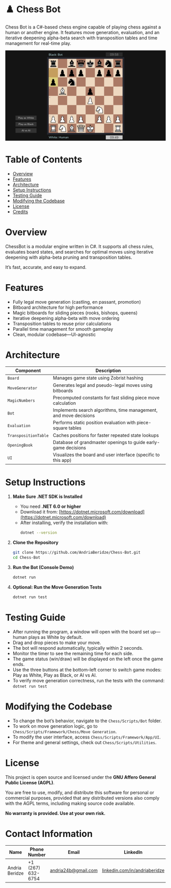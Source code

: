 # ♟️ Chess Bot

Chess Bot is a C#-based chess engine capable of playing chess against a human or another engine. It features move generation, evaluation, and an iterative deepening alpha-beta search with transposition tables and time management for real-time play.

![alt text](<Chess/Resources/Media/Screenshot.png>)

# Table of Contents

- [Overview](#overview)
- [Features](#features)
- [Architecture](#architecture)
- [Setup Instructions](#setup-instructions)
- [Testing Guide](#testing-guide)
- [Modifying the Codebase](#modifying-the-codebase)
- [License](#license)
- [Credits](#credits)

# Overview

ChessBot is a modular engine written in C#. It supports all chess rules, evaluates board states, and searches for optimal moves using iterative deepening with alpha-beta pruning and transposition tables.

It’s fast, accurate, and easy to expand.

# Features

* Fully legal move generation (castling, en passant, promotion)
* Bitboard architecture for high performance
* Magic bitboards for sliding pieces (rooks, bishops, queens)
* Iterative deepening alpha-beta with move ordering
* Transposition tables to reuse prior calculations
* Parallel time management for smooth gameplay
* Clean, modular codebase—UI-agnostic

# Architecture

| Component            | Description                                                      |
| -------------------- | ---------------------------------------------------------------- |
| `Board`              | Manages game state using Zobrist hashing                         |
| `MoveGenerator`      | Generates legal and pseudo-legal moves using bitboards           |
| `MagicNumbers`       | Precomputed constants for fast sliding piece move calculation    |
| `Bot`                | Implements search algorithms, time management, and move decisions|
| `Evaluation`         | Performs static position evaluation with piece-square tables     |
| `TranspositionTable` | Caches positions for faster repeated state lookups               |
| `OpeningBook`        | Database of grandmaster openings to guide early-game decisions   |
| `UI`                 | Visualizes the board and user interface (specific to this app)   |


# Setup Instructions

1. **Make Sure .NET SDK is Installed**  
   - You need **.NET 6.0 or higher**  
   - Download it from: [https://dotnet.microsoft.com/download](https://dotnet.microsoft.com/download)  
   - After installing, verify the installation with:  
     ```bash
     dotnet --version
     ```

2. **Clone the Repository**  
   ```bash
   git clone https://github.com/AndriaBeridze/Chess-Bot.git
   cd Chess-Bot
   ```

3. **Run the Bot (Console Demo)**
   ```bash
   dotnet run
   ```

4. **Optional: Run the Move Generation Tests**
   ```bash
   dotnet run test
   ```

# Testing Guide

* After running the program, a window will open with the board set up—human plays as White by default.
* Drag and drop pieces to make your move.
* The bot will respond automatically, typically within 2 seconds.
* Monitor the timer to see the remaining time for each side.
* The game status (win/draw) will be displayed on the left once the game ends.
* Use the three buttons at the bottom-left corner to switch game modes: Play as White, Play as Black, or AI vs AI.
* To verify move generation correctness, run the tests with the command: `dotnet run test`

# Modifying the Codebase

* To change the bot’s behavior, navigate to the `Chess/Scripts/Bot` folder.
* To work on move generation logic, go to `Chess/Scripts/Framework/Chess/Move Generation`.
* To modify the user interface, access `Chess/Scripts/Framework/App/UI`.
* For theme and general settings, check out `Chess/Scripts/Utilities`.

# License

This project is open source and licensed under the **GNU Affero General Public License (AGPL)**.

You are free to use, modify, and distribute this software for personal or commercial purposes, provided that any distributed versions also comply with the AGPL terms, including making source code available.

**No warranty is provided. Use at your own risk.**

# Contact Information

| Name           | Phone Number      | Email               | LinkedIn                                    |
|----------------|-------------------|---------------------|---------------------------------------------|
| Andria Beridze | +1 (267) 632-6754 | andria24b@gmail.com | [linkedin.com/in/andriaberidze](https://www.linkedin.com/in/andriaberidze/) |

